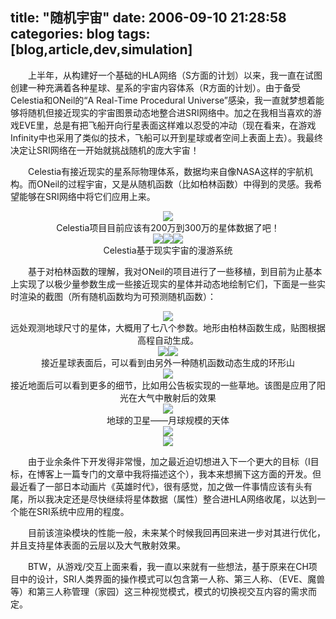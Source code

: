 title: "随机宇宙"
date: 2006-09-10 21:28:58
categories: blog
tags: [blog,article,dev,simulation]
---
　　上半年，从构建好一个基础的HLA网络（S方面的计划）以来，我一直在试图创建一种充满着各种星球、星系的宇宙内容体系（R方面的计划）。由于备受Celestia和ONeil的“A Real-Time Procedural Universe”感染，我一直就梦想着能够将随机但接近现实的宇宙图景动态地整合进SRI网络中。加之在我相当喜欢的游戏EVE里，总是有把飞船开向行星表面这样难以忍受的冲动（现在看来，在游戏Infinity中也采用了类似的技术，飞船可以开到星球或者空间上表面上去）。我最终决定让SRI网络在一开始就挑战随机的庞大宇宙！  
  
　　Celestia有接近现实的星系际物理体系，数据均来自像NASA这样的宇航机构。而ONeil的过程宇宙，又是从随机函数（比如柏林函数）中得到的灵感。我希望能够在SRI网络中将它们应用上来。
<div style="text-align:center;"><img src="/images/celestia.jpg" style="vertical-align:middle;"/></div>
<div style="text-align:center;">Celestia项目目前应该有200万到300万的星体数据了吧！</div>
<!--more-->

<div style="text-align:center;"><img src="/images/celestia1.jpg" style="vertical-align:middle;"/><img src="/images/celestia2.jpg" style="vertical-align:middle;"/><img src="/images/celestia3.jpg" style="vertical-align:middle;"/></div>
<div style="text-align:center;">Celestia基于现实宇宙的漫游系统</div>


　　基于对柏林函数的理解，我对ONeil的项目进行了一些移植，到目前为止基本上实现了以极少量参数生成一些接近现实的星体并动态地绘制它们，下面是一些实时渲染的截图（所有随机函数均为可预测随机函数）：

<div style="text-align:center;"><img src="/images/pu1.jpg" style="vertical-align:middle;"/></div>
<div style="text-align:center;">远处观测地球尺寸的星体，大概用了七八个参数。地形由柏林函数生成，贴图根据高程自动生成。</div>  

<div style="text-align:center;"><img src="/images/pu2.jpg" style="vertical-align:middle;"/><img src="/images/pu3.jpg" style="vertical-align:middle;"/></div>
<div style="text-align:center;">接近星球表面后，可以看到由另外一种随机函数动态生成的环形山</div>

<div style="text-align:center;"><img src="/images/pu4.jpg" style="vertical-align:middle;"/></div>
<div style="text-align:center;">接近地面后可以看到更多的细节，比如用公告板实现的一些草地。该图是应用了阳光在大气中散射后的效果</div>

<div style="text-align:center;"><img src="/images/pu5.jpg" style="vertical-align:middle;"/></div>
<div style="text-align:center;">地球的卫星——月球规模的天体</div>

<div style="text-align:center;"><img src="/images/pu6.jpg" style="vertical-align:middle;"/></div>
<div style="text-align:center;"><img src="/images/pu8.jpg" style="vertical-align:middle;"/></div>  

  
　　由于业余条件下开发得非常慢，加之最近迫切想进入下一个更大的目标（I目标，在博客上一篇专门的文章中我将描述这个），我本来想搁下这方面的开发。但最近看了一部日本动画片《英雄时代》，很有感觉，加之做一件事情应该有头有尾，所以我决定还是尽快继续将星体数据（属性）整合进HLA网络收尾，以达到一个能在SRI系统中应用的程度。

　　目前该渲染模块的性能一般，未来某个时候我回再回来进一步对其进行优化，并且支持星体表面的云层以及大气散射效果。

　　BTW，从游戏/交互上面来看，我一直以来就有一些想法，基于原来在CH项目中的设计，SRI人类界面的操作模式可以包含第一人称、第三人称、（EVE、魔兽等）和第三人称管理（家园）这三种视觉模式，模式的切换视交互内容的需求而定。